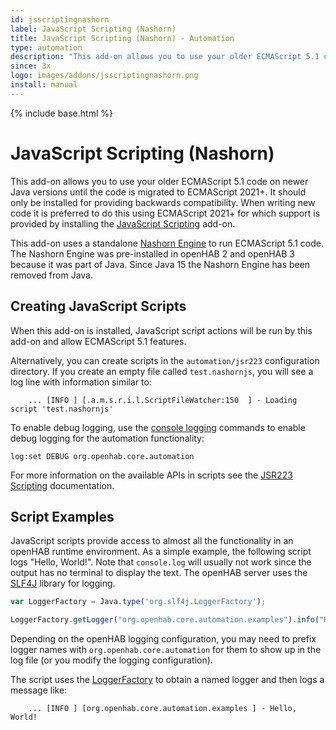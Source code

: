 ```yaml
---
id: jsscriptingnashorn
label: JavaScript Scripting (Nashorn)
title: JavaScript Scripting (Nashorn) - Automation
type: automation
description: "This add-on allows you to use your older ECMAScript 5.1 code on newer Java versions until the code is migrated to ECMAScript 2021+."
since: 3x
logo: images/addons/jsscriptingnashorn.png
install: manual
---
```


<!-- Attention authors: Do not edit directly. Please add your changes to the appropriate source repository -->

{% include base.html %}

# JavaScript Scripting (Nashorn)

This add-on allows you to use your older ECMAScript 5.1 code on newer Java versions until the code is migrated to ECMAScript 2021+.
It should only be installed for providing backwards compatibility.
When writing new code it is preferred to do this using ECMAScript 2021+ for which support is provided by installing the [JavaScript Scripting](https://www.openhab.org/addons/automation/jsscripting/) add-on.

This add-on uses a standalone [Nashorn Engine](https://github.com/openjdk/nashorn) to run ECMAScript 5.1 code.
The Nashorn Engine was pre-installed in openHAB 2 and openHAB 3 because it was part of Java.
Since Java 15 the Nashorn Engine has been removed from Java.

## Creating JavaScript Scripts

When this add-on is installed, JavaScript script actions will be run by this add-on and allow ECMAScript 5.1 features.

Alternatively, you can create scripts in the `automation/jsr223` configuration directory.
If you create an empty file called `test.nashornjs`, you will see a log line with information similar to:

```text
    ... [INFO ] [.a.m.s.r.i.l.ScriptFileWatcher:150  ] - Loading script 'test.nashornjs'
```

To enable debug logging, use the [console logging]({{base}}/administration/logging.html) commands to enable debug logging for the automation functionality:

```text
log:set DEBUG org.openhab.core.automation
```

For more information on the available APIs in scripts see the [JSR223 Scripting]({{base}}/configuration/jsr223.html) documentation.

## Script Examples

JavaScript scripts provide access to almost all the functionality in an openHAB runtime environment.
As a simple example, the following script logs "Hello, World!".
Note that `console.log` will usually not work since the output has no terminal to display the text.
The openHAB server uses the [SLF4J](https://www.slf4j.org/) library for logging.

```js
var LoggerFactory = Java.type('org.slf4j.LoggerFactory');

LoggerFactory.getLogger("org.openhab.core.automation.examples").info("Hello, World!");
```

Depending on the openHAB logging configuration, you may need to prefix logger names with `org.openhab.core.automation` for them to show up in the log file (or you modify the logging configuration).

The script uses the [LoggerFactory](https://www.slf4j.org/apidocs/org/slf4j/Logger.html) to obtain a named logger and then logs a message like:

```text
    ... [INFO ] [org.openhab.core.automation.examples ] - Hello, World!
```
